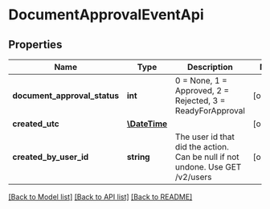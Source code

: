 # DocumentApprovalEventApi

## Properties
Name | Type | Description | Notes
------------ | ------------- | ------------- | -------------
**document_approval_status** | **int** | 0 &#x3D; None, 1 &#x3D; Approved, 2 &#x3D; Rejected, 3 &#x3D; ReadyForApproval | [optional] 
**created_utc** | [**\DateTime**](\DateTime.md) |  | [optional] 
**created_by_user_id** | **string** | The user id that did the action. Can be null if not undone. Use GET /v2/users | [optional] 

[[Back to Model list]](../../README.md#documentation-for-models) [[Back to API list]](../../README.md#documentation-for-api-endpoints) [[Back to README]](../../README.md)

